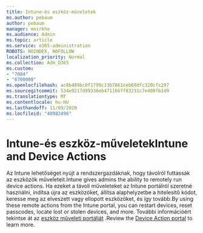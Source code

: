 ```yaml
---
title: Intune-és eszköz-műveletek
ms.author: pebaum
author: pebaum
manager: mnirkhe
ms.audience: Admin
ms.topic: article
ms.service: o365-administration
ROBOTS: NOINDEX, NOFOLLOW
localization_priority: Normal
ms.collection: Adm_O365
ms.custom:
- "7084"
- "6700008"
ms.openlocfilehash: ac8b489bc0f1799c13b7861ceb69dfc320cfc297
ms.sourcegitcommit: 534e9217d99336eb471166ff83231c7e408fb1d9
ms.translationtype: MT
ms.contentlocale: hu-HU
ms.lasthandoff: 11/09/2020
ms.locfileid: "48982496"
---
```

# <a name="intune-and-device-actions"></a><span data-ttu-id="d4193-102">Intune-és eszköz-műveletek</span><span class="sxs-lookup"><span data-stu-id="d4193-102">Intune and Device Actions</span></span>

<span data-ttu-id="d4193-103">Az Intune lehetőséget nyújt a rendszergazdáknak, hogy távolról futtassák az eszközök műveleteit.</span><span class="sxs-lookup"><span data-stu-id="d4193-103">Intune gives admins the ability to remotely run device actions.</span></span> <span data-ttu-id="d4193-104">Ha ezeket a távoli műveleteket az Intune portálról szeretné használni, indítsa újra az eszközöket, állítsa alaphelyzetbe a hitelesítő kódot, keresse meg az elveszett vagy ellopott eszközöket, és így tovább.</span><span class="sxs-lookup"><span data-stu-id="d4193-104">By using these remote actions from the Intune portal, you can restart devices, reset passcodes, locate lost or stolen devices, and more.</span></span> <span data-ttu-id="d4193-105">További információért tekintse át az [eszköz műveleti portálját](https://docs.microsoft.com/mem/intune/remote-actions/) .</span><span class="sxs-lookup"><span data-stu-id="d4193-105">Review the [Device Action portal](https://docs.microsoft.com/mem/intune/remote-actions/) to learn more.</span></span>
